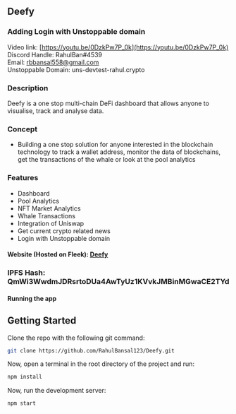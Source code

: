 ## Deefy

### Adding Login with Unstoppable domain

Video link: [https://youtu.be/0DzkPw7P_0k](https://youtu.be/0DzkPw7P_0k)<br />
Discord Handle: RahulBan#4539<br />
Email: rbbansal558@gmail.com<br />
Unstoppable Domain: uns-devtest-rahul.crypto

### Description

Deefy is a one stop multi-chain DeFi dashboard that allows anyone to visualise, track and analyse data.

### Concept

- Building a one stop solution for anyone interested in the blockchain technology to track a wallet address, monitor the data of blockchains, get the transactions of the whale or look at the pool analytics

### Features

- Dashboard
- Pool Analytics
- NFT Market Analytics
- Whale Transactions
- Integration of Uniswap
- Get current crypto related news
- Login with Unstoppable domain

#### Website (Hosted on Fleek): [Deefy](https://deefy.on.fleek.co/)

### IPFS Hash: QmWi3WwdmJDRsrtoDUa4AwTyUz1KVvkJMBinMGwaCE2TYd

#### Running the app

## Getting Started

Clone the repo with the following git command:

```bash
git clone https://github.com/RahulBansal123/Deefy.git
```

Now, open a terminal in the root directory of the project and run:

```bash
npm install
```

Now, run the development server:

```bash
npm start
```

